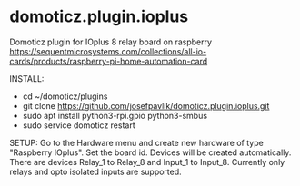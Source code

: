 # domoticz.plugin.ioplus
Domoticz plugin for IOplus 8 relay board on raspberry
https://sequentmicrosystems.com/collections/all-io-cards/products/raspberry-pi-home-automation-card

INSTALL:
* cd ~/domoticz/plugins
* git clone https://github.com/josefpavlik/domoticz.plugin.ioplus.git
* sudo apt install python3-rpi.gpio python3-smbus 
* sudo service domoticz restart

SETUP:
Go to the Hardware menu and create new hardware of type "Raspberry IOplus". Set the board id. 
Devices will be created automatically.
There are devices Relay_1 to Relay_8 and Input_1 to Input_8.
Currently only relays and opto isolated inputs are supported.


